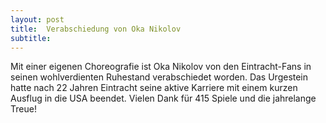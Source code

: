 ```yaml
---
layout: post
title:  Verabschiedung von Oka Nikolov
subtitle:  
---
```


Mit einer eigenen Choreografie ist Oka Nikolov von den Eintracht-Fans in seinen wohlverdienten Ruhestand verabschiedet worden. Das Urgestein hatte nach 22 Jahren Eintracht seine aktive Karriere mit einem kurzen Ausflug in die USA beendet. Vielen Dank für 415 Spiele und die jahrelange Treue!


